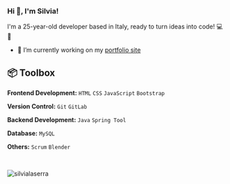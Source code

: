 ### Hi 👋, I'm Silvia!
I'm a 25-year-old developer based in Italy, ready to turn ideas into code! 💻🚀
<!--<p align="left"> <img src="https://komarev.com/ghpvc/?username=silvialaserra&label=Profile%20views&color=0e75b6&style=flat" alt="silvialaserra" /> </p>-->

- 🔭 I’m currently working on my [portfolio site](#)

<!--- 🌱 I’m currently learning **asd**-->

<!--- 👯 I’m looking to collaborate on [project](#)-->

<!--- 🤝 I’m looking for help with [project](#)-->

<!--- 👨‍💻 All of my projects are available at [asd](asd)-->

<!--- 📝 I regularly write articles on [asd](asd)-->

<!--- 💬 Ask me about **asd**-->

<!--- 📫 How to reach me **asd**-->

## 📦 Toolbox
**Frontend Development:** `HTML` `CSS` `JavaScript` `Bootstrap`

**Version Control:** `Git` `GitLab`

**Backend Development:** `Java` `Spring Tool`

**Database:** `MySQL`

**Others:** `Scrum` `Blender`

<br>
<p><img align="center" src="https://github-readme-stats.vercel.app/api/top-langs?username=silvialaserra&show_icons=true&locale=en&layout=compact" alt="silvialaserra" /></p>

<!--
TROFEI
<p align="left"> <a href="https://github.com/ryo-ma/github-profile-trophy"><img src="https://github-profile-trophy.vercel.app/?username=silvialaserra" alt="silvialaserra" /></a> </p>
-->

<!--
KO-FI
<p><a href="https://ko-fi.com/silvialaserra"> <img align="left" src="https://cdn.ko-fi.com/cdn/kofi3.png?v=3" height="50" width="210" alt="ko-fi" /></a></p><br><br>
-->

<!--
GENERATOR PROFILO
https://rahuldkjain.github.io/gh-profile-readme-generator/
-->

<!---
silvialaserra/silvialaserra is a ✨ special ✨ repository because its `README.md` (this file) appears on your GitHub profile.
You can click the Preview link to take a look at your changes.
--->
